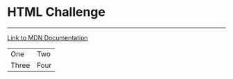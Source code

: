 <!DOCTYPE html>
<html lang="en" dir="ltr">
  <head>
    <meta charset="utf-8">
    <title>challenge</title>
  </head>
  <h1><strong>HTML Challenge</strong></h1>
  <hr>
  <a href="https://developer.mozilla.org/en-US/docs/Web/HTML"> Link to MDN Documentation</a>
  <table>
    <tr>
      <td>One</td>
      <td>Two</td>
    </tr>
    <tr>
      <td>Three</td>
      <td>Four</td>
    </tr>
  </table>
  <body>

  </body>
</html>

